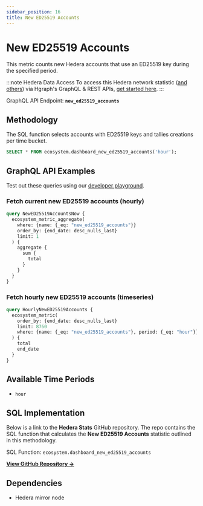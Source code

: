 ```yaml
---
sidebar_position: 16
title: New ED25519 Accounts
---
```


# New ED25519 Accounts

This metric counts new Hedera accounts that use an ED25519 key during the specified period.

:::note Hedera Data Access
To access this Hedera network statistic ([and others](/category/hedera-stats/)) via Hgraph's GraphQL & REST APIs, [get started here](https://www.hgraph.com/hedera).
:::

GraphQL API Endpoint: **`new_ed25519_accounts`**

## Methodology

The SQL function selects accounts with ED25519 keys and tallies creations per time bucket.

```sql
SELECT * FROM ecosystem.dashboard_new_ed25519_accounts('hour');
```

## GraphQL API Examples

Test out these queries using our [developer playground](https://dashboard.hgraph.com).

### Fetch current new ED25519 accounts (hourly)

```graphql
query NewED25519AccountsNow {
  ecosystem_metric_aggregate(
    where: {name: {_eq: "new_ed25519_accounts"}}
    order_by: {end_date: desc_nulls_last}
    limit: 1
  ) {
    aggregate {
      sum {
        total
      }
    }
  }
}
```

### Fetch hourly new ED25519 accounts (timeseries)

```graphql
query HourlyNewED25519Accounts {
  ecosystem_metric(
    order_by: {end_date: desc_nulls_last}
    limit: 8760
    where: {name: {_eq: "new_ed25519_accounts"}, period: {_eq: "hour"}}
  ) {
    total
    end_date
  }
}
```

## Available Time Periods

- `hour`

## SQL Implementation

Below is a link to the **Hedera Stats** GitHub repository. The repo contains the SQL function that calculates the **New ED25519 Accounts** statistic outlined in this methodology.

SQL Function: `ecosystem.dashboard_new_ed25519_accounts`

**[View GitHub Repository →](https://github.com/hgraph-io/hedera-stats)**

## Dependencies
* Hedera mirror node
